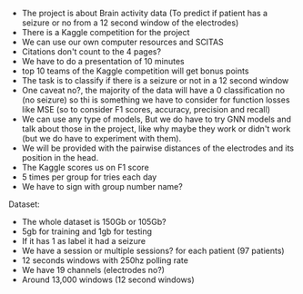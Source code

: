 - The project is about Brain activity data (To predict if patient has a seizure or no from a 12 second window of the electrodes)
- There is a Kaggle competition for the project
- We can use our own computer resources and SCITAS
- Citations don't count to the 4 pages?
- We have to do a presentation of 10 minutes
- top 10 teams of the Kaggle competition will get bonus points
- The task is to classify if there is a seizure or not in a 12 second window
- One caveat no?, the majority of the data will have a 0 classification no (no seizure) so thi is something we have to consider for function losses like MSE (so to consider F1 scores, accuracy, precision and recall)
- We can use any type of models, But we do have to try GNN models and talk about those in the project, like why maybe they work or didn't work (but we do have to experiment with them).
- We will be provided with the pairwise distances of the electrodes and its position in the head.
- The Kaggle scores us on F1 score
- 5 times per group for tries each day
- We have to sign with group number name?

Dataset:
- The whole dataset is 150Gb or 105Gb?
- 5gb for training and 1gb for testing
- If it has 1 as label it had a seizure
- We have a session or multiple sessions? for each patient (97 patients)
- 12 seconds windows with 250hz polling rate
- We have 19 channels (electrodes no?)
- Around 13,000 windows (12 second windows)